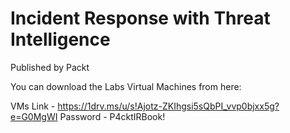 # Incident Response with Threat Intelligence
Published by Packt


You can download the Labs Virtual Machines from here:

VMs Link - https://1drv.ms/u/s!Ajotz-ZKIhgsi5sQbPI_vvp0bjxx5g?e=G0MgWI Password - P4cktIRBook!
